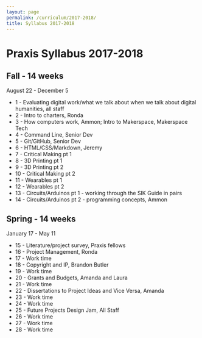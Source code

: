 ```yaml
---
layout: page
permalink: /curriculum/2017-2018/
title: Syllabus 2017-2018
---
```


# Praxis Syllabus 2017-2018

## Fall - 14 weeks
August 22 - December 5

* 1 - Evaluating digital work/what we talk about when we talk about digital humanities, all staff
* 2 - Intro to charters, Ronda
* 3 - How computers work, Ammon; Intro to Makerspace, Makerspace Tech
* 4 - Command Line, Senior Dev
* 5 - Git/GitHub, Senior Dev
* 6 - HTML/CSS/Markdown, Jeremy
* 7 - Critical Making pt 1
* 8 - 3D Printing pt 1
* 9 - 3D Printing pt 2
* 10 - Critical Making pt 2
* 11 - Wearables pt 1
* 12 - Wearables pt 2
* 13 - Circuits/Arduinos pt 1 - working through the SIK Guide in pairs
* 14 - Circuits/Arduinos pt 2 - programming concepts, Ammon

## Spring - 14 weeks
January 17 - May 11

* 15 - Literature/project survey, Praxis fellows
* 16 - Project Management, Ronda
* 17 - Work time
* 18 - Copyright and IP, Brandon Butler
* 19 - Work time
* 20 - Grants and Budgets, Amanda and Laura
* 21 - Work time
* 22 - Dissertations to Project Ideas and Vice Versa, Amanda
* 23 - Work time
* 24 - Work time
* 25 - Future Projects Design Jam, All Staff
* 26 - Work time
* 27 - Work time
* 28 - Work time
